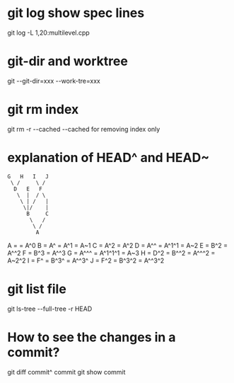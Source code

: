# git log show spec lines
git log  -L 1,20:multilevel.cpp
# git-dir and worktree
git --git-dir=xxx --work-tre=xxx
# git rm index
git rm -r --cached
--cached for removing index only
# explanation of HEAD^ and HEAD~

    G   H   I   J
     \ /     \ /
      D   E   F
       \  |  / \
        \ | /   |
         \|/    |
          B     C
           \   /
            \ /
             A

A =      = A^0
B = A^   = A^1     = A~1
C = A^2  = A^2
D = A^^  = A^1^1   = A~2
E = B^2  = A^^2
F = B^3  = A^^3
G = A^^^ = A^1^1^1 = A~3
H = D^2  = B^^2    = A^^^2  = A~2^2
I = F^   = B^3^    = A^^3^
J = F^2  = B^3^2   = A^^3^2

# git list file
git ls-tree --full-tree -r HEAD 

# How to see the changes in a commit?
git diff commit^ commit
git show commit
